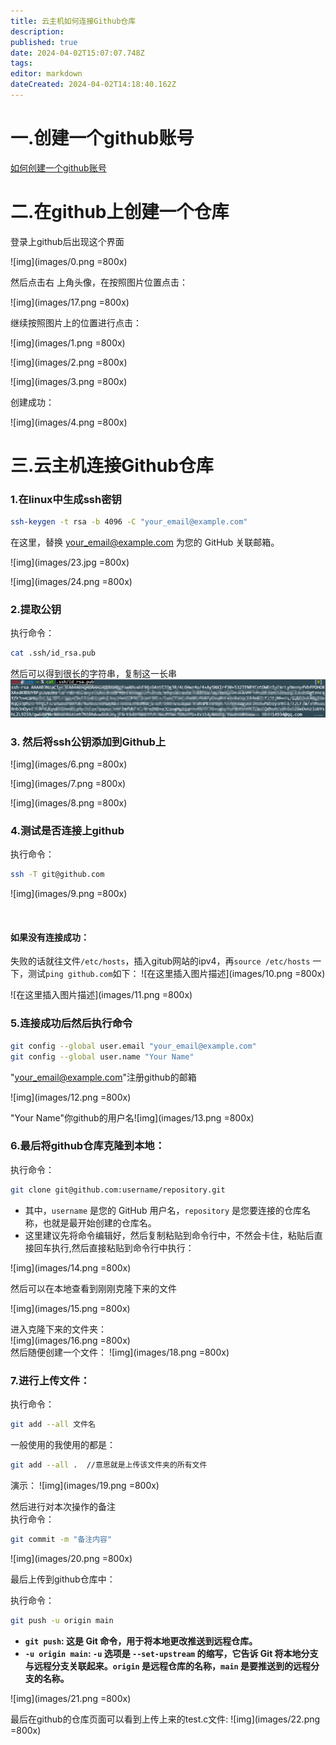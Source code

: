 ```yaml
---
title: 云主机如何连接Github仓库
description: 
published: true
date: 2024-04-02T15:07:07.748Z
tags: 
editor: markdown
dateCreated: 2024-04-02T14:18:40.162Z
---
```


#  一.创建一个github账号

[如何创建一个github账号](https://blog.csdn.net/phmatthaus/article/details/127245454?ops_request_misc=%7B%22request%5Fid%22%3A%22171196341716800225595790%22%2C%22scm%22%3A%2220140713.130102334..%22%7D&request_id=171196341716800225595790&biz_id=0&utm_medium=distribute.pc_search_result.none-task-blog-2~all~sobaiduend~default-1-127245454-null-null.142^v100^control&utm_term=如何创建github账号&spm=1018.2226.3001.4187)

# 二.在github上创建一个仓库

登录上github后出现这个界面

![img](images/0.png =800x)

然后点击右 上角头像，在按照图片位置点击：

![img](images/17.png =800x)

继续按照图片上的位置进行点击：

![img](images/1.png =800x)

![img](images/2.png =800x)

![img](images/3.png =800x)

创建成功：

![img](images/4.png =800x)

# 三.云主机连接Github仓库

### 1.在linux中生成ssh密钥

```bash
ssh-keygen -t rsa -b 4096 -C "your_email@example.com"
```

在这里，替换 your_email@example.com 为您的 GitHub 关联邮箱。

![img](images/23.jpg =800x)

![img](images/24.png =800x)

### **2.提取公钥**

执行命令：

```bash
cat .ssh/id_rsa.pub
```

然后可以得到很长的字符串，复制这一长串![img](images/5.png)

### 3. 然后将ssh公钥添加到Github上

![img](images/6.png =800x)

![img](images/7.png =800x)

![img](images/8.png =800x)

### 4.测试是否连接上github

执行命令：

```bash
ssh -T git@github.com
```

![img](images/9.png =800x)

![点击并拖拽以移动](data:image/gif;base64,R0lGODlhAQABAPABAP///wAAACH5BAEKAAAALAAAAAABAAEAAAICRAEAOw==)

#### 如果没有连接成功：

失败的话就往文件`/etc/hosts`，插入gitub网站的ipv4，再`source /etc/hosts` 一下，测试`ping github.com`如下：
![在这里插入图片描述](images/10.png =800x)

![在这里插入图片描述](images/11.png =800x)

### 5.连接成功后然后执行命令

```bash
git config --global user.email "your_email@example.com"
git config --global user.name "Your Name"
```

"your_email@example.com"注册github的邮箱

![img](images/12.png =800x)

"Your Name"你github的用户名![img](images/13.png =800x)

### 6.最后将github仓库克隆到本地：

执行命令：

```bash
git clone git@github.com:username/repository.git
```
- 其中，`username` 是您的 GitHub 用户名，`repository` 是您要连接的仓库名称，也就是最开始创建的仓库名。
- 这里建议先将命令编辑好，然后复制粘贴到命令行中，不然会卡住，粘贴后直接回车执行,然后直接粘贴到命令行中执行：

![img](images/14.png =800x)

然后可以在本地查看到刚刚克隆下来的文件

![img](images/15.png =800x)

进入克隆下来的文件夹：  
![img](images/16.png =800x)  
然后随便创建一个文件：
![img](images/18.png =800x)

### 7.进行上传文件：

执行命令：

```bash
git add --all 文件名
```
一般使用的我使用的都是：
```bash
git add --all .  //意思就是上传该文件夹的所有文件
```
演示：
![img](images/19.png =800x)

然后进行对本次操作的备注  
执行命令：

```bash
git commit -m "备注内容"
```

![img](images/20.png =800x)

最后上传到github仓库中：

执行命令：

```bash
git push -u origin main
```

- **`git push`: 这是 Git 命令，用于将本地更改推送到远程仓库。**
- **`-u origin main`: `-u` 选项是 `--set-upstream` 的缩写，它告诉 Git 将本地分支与远程分支关联起来。`origin` 是远程仓库的名称，`main` 是要推送到的远程分支的名称。**

![img](images/21.png =800x)

最后在github的仓库页面可以看到上传上来的test.c文件:
 ![img](images/22.png =800x)